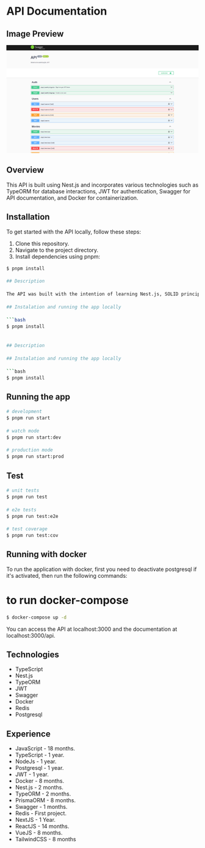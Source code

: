 # API Documentation

## Image Preview

![API Preview](/public/preview.jpg)

## Overview

This API is built using Nest.js and incorporates various technologies such as TypeORM for database interactions, JWT for authentication, Swagger for API documentation, and Docker for containerization.

## Installation

To get started with the API locally, follow these steps:

1. Clone this repository.
2. Navigate to the project directory.
3. Install dependencies using pnpm:

````bash
$ pnpm install

## Description

The API was built with the intention of learning Nest.js, SOLID principles, and Clean Architecture.

## Instalation and running the app locally

```bash
$ pnpm install


## Description

## Instalation and running the app locally

```bash
$ pnpm install
````

## Running the app

```bash
# development
$ pnpm run start

# watch mode
$ pnpm run start:dev

# production mode
$ pnpm run start:prod
```

## Test

```bash
# unit tests
$ pnpm run test

# e2e tests
$ pnpm run test:e2e

# test coverage
$ pnpm run test:cov
```

## Running with docker

To run the application with docker, first you need to deactivate postgresql if it's activated, then run the following commands:

# to run docker-compose

```bash
$ docker-compose up -d
```

You can access the API at localhost:3000 and the documentation at localhost:3000/api.

## Technologies

- TypeScript
- Nest.js
- TypeORM
- JWT
- Swagger
- Docker
- Redis
- Postgresql

## Experience

- JavaScript - 18 months.
- TypeScript - 1 year.
- NodeJs - 1 year.
- Postgresql - 1 year.
- JWT - 1 year.
- Docker - 8 months.
- Nest.js - 2 months.
- TypeORM - 2 months.
- PrismaORM - 8 months.
- Swagger - 1 months.
- Redis - First project.
- NextJS - 1 Year.
- ReactJS - 14 months.
- VueJS - 8 months.
- TailwindCSS - 8 months
